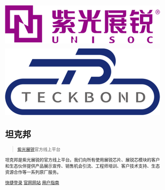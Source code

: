 <div align=left>

![](_coverpage.assets/unisoc_logo.png ':size=15%')

</div>

[![](_coverpage.assets/teckbond_logo.png ':size=30%')](https://www.teckbond.com)

# 坦克邦

> [紫光展锐](https://www.unisoc.com)官方线上平台

<p align = "left">坦克邦是紫光展锐的官方线上平台。我们向所有使用展锐芯片、展锐芯模块的客户和生态伙伴提供产品展示宣传、销售机会引流、工程师培训、客户技术支持、生态资源合作等一系列原厂服务。</p>

[快捷登录](https://www.teckbond.com/portal/html/#/home/loginDL?ex=1334379650155085825)
[官网网站](https://www.teckbond.com)
[用户指南](/README)
